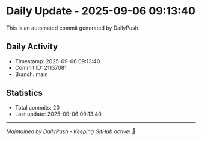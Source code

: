# Daily Update - 2025-09-06 09:13:40

This is an automated commit generated by DailyPush.

## Daily Activity
- Timestamp: 2025-09-06 09:13:40
- Commit ID: 21137081
- Branch: main

## Statistics
- Total commits: 20
- Last update: 2025-09-06 09:13:40

---
*Maintained by DailyPush - Keeping GitHub active! 🚀*
